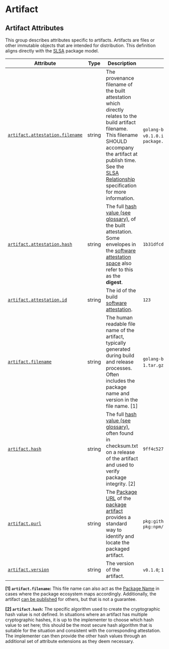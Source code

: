 <!-- NOTE: THIS FILE IS AUTOGENERATED. DO NOT EDIT BY HAND. -->
<!-- see templates/registry/markdown/attribute_namespace.md.j2 -->

# Artifact

## Artifact Attributes

This group describes attributes specific to artifacts. Artifacts are files or other immutable objects that are intended for distribution. This definition aligns directly with the [SLSA](https://slsa.dev/spec/v1.0/terminology#package-model) package model.

| Attribute | Type | Description | Examples | Stability |
|---|---|---|---|---|
| <a id="artifact-attestation-filename" href="#artifact-attestation-filename">`artifact.attestation.filename`</a> | string | The provenance filename of the built attestation which directly relates to the build artifact filename. This filename SHOULD accompany the artifact at publish time. See the [SLSA Relationship](https://slsa.dev/spec/v1.0/distributing-provenance#relationship-between-artifacts-and-attestations) specification for more information. | `golang-binary-amd64-v0.1.0.attestation`; `docker-image-amd64-v0.1.0.intoto.json1`; `release-1.tar.gz.attestation`; `file-name-package.tar.gz.intoto.json1` | ![Experimental](https://img.shields.io/badge/-experimental-blue) |
| <a id="artifact-attestation-hash" href="#artifact-attestation-hash">`artifact.attestation.hash`</a> | string | The full [hash value (see glossary)](https://nvlpubs.nist.gov/nistpubs/FIPS/NIST.FIPS.186-5.pdf), of the built attestation. Some envelopes in the [software attestation space](https://github.com/in-toto/attestation/tree/main/spec) also refer to this as the **digest**. | `1b31dfcd5b7f9267bf2ff47651df1cfb9147b9e4df1f335accf65b4cda498408` | ![Experimental](https://img.shields.io/badge/-experimental-blue) |
| <a id="artifact-attestation-id" href="#artifact-attestation-id">`artifact.attestation.id`</a> | string | The id of the build [software attestation](https://slsa.dev/attestation-model). | `123` | ![Experimental](https://img.shields.io/badge/-experimental-blue) |
| <a id="artifact-filename" href="#artifact-filename">`artifact.filename`</a> | string | The human readable file name of the artifact, typically generated during build and release processes. Often includes the package name and version in the file name. [1] | `golang-binary-amd64-v0.1.0`; `docker-image-amd64-v0.1.0`; `release-1.tar.gz`; `file-name-package.tar.gz` | ![Experimental](https://img.shields.io/badge/-experimental-blue) |
| <a id="artifact-hash" href="#artifact-hash">`artifact.hash`</a> | string | The full [hash value (see glossary)](https://nvlpubs.nist.gov/nistpubs/FIPS/NIST.FIPS.186-5.pdf), often found in checksum.txt on a release of the artifact and used to verify package integrity. [2] | `9ff4c52759e2c4ac70b7d517bc7fcdc1cda631ca0045271ddd1b192544f8a3e9` | ![Experimental](https://img.shields.io/badge/-experimental-blue) |
| <a id="artifact-purl" href="#artifact-purl">`artifact.purl`</a> | string | The [Package URL](https://github.com/package-url/purl-spec) of the [package artifact](https://slsa.dev/spec/v1.0/terminology#package-model) provides a standard way to identify and locate the packaged artifact. | `pkg:github/package-url/purl-spec@1209109710924`; `pkg:npm/foo@12.12.3` | ![Experimental](https://img.shields.io/badge/-experimental-blue) |
| <a id="artifact-version" href="#artifact-version">`artifact.version`</a> | string | The version of the artifact. | `v0.1.0`; `1.2.1`; `122691-build` | ![Experimental](https://img.shields.io/badge/-experimental-blue) |

**[1] `artifact.filename`:** This file name can also act as the [Package Name](https://slsa.dev/spec/v1.0/terminology#package-model)
in cases where the package ecosystem maps accordingly.
Additionally, the artifact [can be published](https://slsa.dev/spec/v1.0/terminology#software-supply-chain)
for others, but that is not a guarantee.

**[2] `artifact.hash`:** The specific algorithm used to create the cryptographic hash value is
not defined. In situations where an artifact has multiple
cryptographic hashes, it is up to the implementer to choose which
hash value to set here; this should be the most secure hash algorithm
that is suitable for the situation and consistent with the
corresponding attestation. The implementer can then provide the other
hash values through an additional set of attribute extensions as they
deem necessary.
